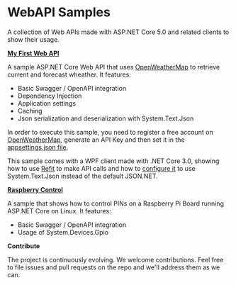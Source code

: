 # WebAPI Samples

A collection of Web APIs made with ASP.NET Core 5.0 and related clients to show their usage.

**[My First Web API](Src/MyFirstWebApi/)**

A sample ASP.NET Core Web API that uses [OpenWeatherMap](https://openweathermap.org) to retrieve current and forecast wheather. It features:

- Basic Swagger / OpenAPI integration
- Dependency Injection
- Application settings
- Caching
- Json serialization and deserialization with System.Text.Json 

In order to execute this sample, you need to register a free account on [OpenWeatherMap](https://openweathermap.org), generate an API Key and then set it in the [appsettings.json file](Src/MyFirstWebApi/appsettings.json#L3).

This sample comes with a WPF client made with .NET Core 3.0, showing how to use [Refit](https://github.com/reactiveui/refit) to make API calls and how to [configure it](Src/MyFirstWebApi/WeatherClient/Services/WeatherService.cs#L18) to use System.Text.Json instead of the default JSON.NET.

**[Raspberry Control](Src/RaspberryControl/)**

A sample that shows how to control PINs on a Raspberry Pi Board running ASP.NET Core on Linux. It features:

- Basic Swagger / OpenAPI integration
- Usage of System.Devices.Gpio

**Contribute**

The project is continuously evolving. We welcome contributions. Feel free to file issues and pull requests on the repo and we'll address them as we can.
